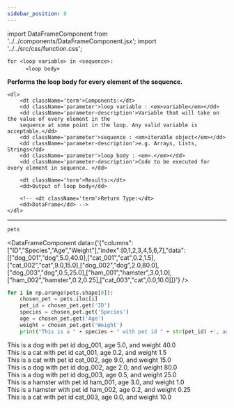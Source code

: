 ```yaml
---
sidebar_position: 8
---
```


import DataFrameComponent from '../../components/DataFrameComponent.jsx';
import '../../src/css/function.css';

<code>for \<loop variable\> in \<sequence\>: <br/> </code> 
&nbsp;&nbsp;&nbsp;&nbsp;&nbsp;&nbsp; <code> \<loop body\> </code>

<div className='base'>
    <p><strong>Performs the loop body for every element of the sequence.</strong></p>

    <dl>
        <dt className='term'>Components:</dt>
        <dd className='parameter'>loop variable : <em>variable</em></dd>
        <dd className='parameter-description'>Variable that will take on the value of every element in the 
        sequence at some point in the loop. Any valid variable is acceptable.</dd>
        <dd className='parameter'>sequence : <em>iterable object</em></dd>
        <dd className='parameter-description'>e.g. Arrays, Lists, Strings</dd>
        <dd className='parameter'>loop body : <em>.</em></dd>
        <dd className='parameter-description'>Code to be executed for every element in sequence. </dd>

        <dt className='term'>Results:</dt>
        <dd>Output of loop body</dd>

        <!-- <dt className='term'>Return Type:</dt>
        <dd>DataFrame</dd> -->
    </dl>
</div>

---

```python
pets
```

<DataFrameComponent data={'{"columns":["ID","Species","Age","Weight"],"index":[0,1,2,3,4,5,6,7],"data":[["dog_001","dog",5.0,40.0],["cat_001","cat",0.2,1.5],["cat_002","cat",9.0,15.0],["dog_002","dog",2.0,80.0],["dog_003","dog",0.5,25.0],["ham_001","hamster",3.0,1.0],["ham_002","hamster",0.2,0.25],["cat_003","cat",0.0,10.0]]}'} />

```python
for i in np.arange(pets.shape[0]):
    chosen_pet = pets.iloc[i]
    pet_id = chosen_pet.get('ID')
    species = chosen_pet.get('Species')
    age = chosen_pet.get('Age')
    weight = chosen_pet.get('Weight')
    print("This is a " + species + " with pet id " + str(pet_id) +', age ' + str(age) +', and weight '+str(weight))
```

This is a dog with pet id dog_001, age 5.0, and weight 40.0 <br/>
This is a cat with pet id cat_001, age 0.2, and weight 1.5 <br/>
This is a cat with pet id cat_002, age 9.0, and weight 15.0 <br/>
This is a dog with pet id dog_002, age 2.0, and weight 80.0 <br/>
This is a dog with pet id dog_003, age 0.5, and weight 25.0 <br/>
This is a hamster with pet id ham_001, age 3.0, and weight 1.0 <br/>
This is a hamster with pet id ham_002, age 0.2, and weight 0.25 <br/>
This is a cat with pet id cat_003, age 0.0, and weight 10.0
